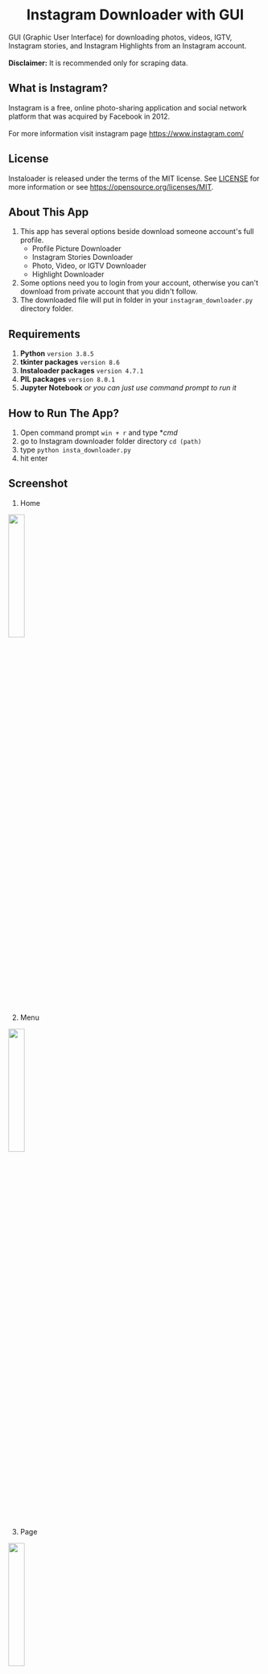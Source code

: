 <h1 align="center">Instagram Downloader with GUI</h1>

GUI (Graphic User Interface) for downloading photos, videos, IGTV, Instagram stories, and Instagram Highlights from an Instagram account.<br>
<br>
**Disclaimer:** It is recommended only for scraping data.

What is Instagram?
----------------
Instagram is a free, online photo-sharing application and social network platform that was acquired by Facebook in 2012.<br>
<br>
For more information visit instagram page https://www.instagram.com/

License
-------

Instaloader is released under the terms of the MIT license. See [LICENSE](LICENSE) for more
information or see https://opensource.org/licenses/MIT.

About This App
-------
1. This app has several options beside download someone account's full profile.<br>
    * Profile Picture Downloader
    * Instagram Stories Downloader
    * Photo, Video, or IGTV Downloader
    * Highlight Downloader
2. Some options need you to login from your account, otherwise you can't download from private account that you didn't follow.
3. The downloaded file will put in folder in your `instagram_downloader.py` directory folder.

Requirements
-------

1. **Python** `version 3.8.5`
2. **tkinter packages** `version 8.6`
3. **Instaloader packages** `version 4.7.1`
4. **PIL packages** `version 8.0.1`
5. **Jupyter Notebook** _or you can just use command prompt to run it_

How to Run The App?
-------
1. Open command prompt `win + r` and type **cmd*
2. go to Instagram downloader folder directory `cd (path)`
3. type `python insta_downloader.py`
4. hit enter

Screenshot
-------
1. Home
<img src='https://drive.google.com/uc?id=1nDXYoOs4uNkbt5L-CPBIaTorjNtXN_Tw' width='25%'>

2. Menu
<img src='https://drive.google.com/uc?id=1mqOjUFrQTzTOZYzQcrDH96gmLgtUIYIZ' width='25%'>

3. Page
<img src='https://drive.google.com/uc?id=1X9pwe-VT5O8nfogWJVQe_bXbRbMBQ3nL' width='25%'>
